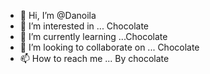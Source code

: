 - 👋 Hi, I’m @Danoila
- 👀 I’m interested in ... Chocolate
- 🌱 I’m currently learning ...Chocolate
- 💞️ I’m looking to collaborate on ... Chocolate
- 📫 How to reach me ... By chocolate

<!---
Danoila/Danoila is a ✨ special ✨ repository because its `README.md` (this file) appears on your GitHub profile.
You can click the Preview link to take a look at your changes.
--->
